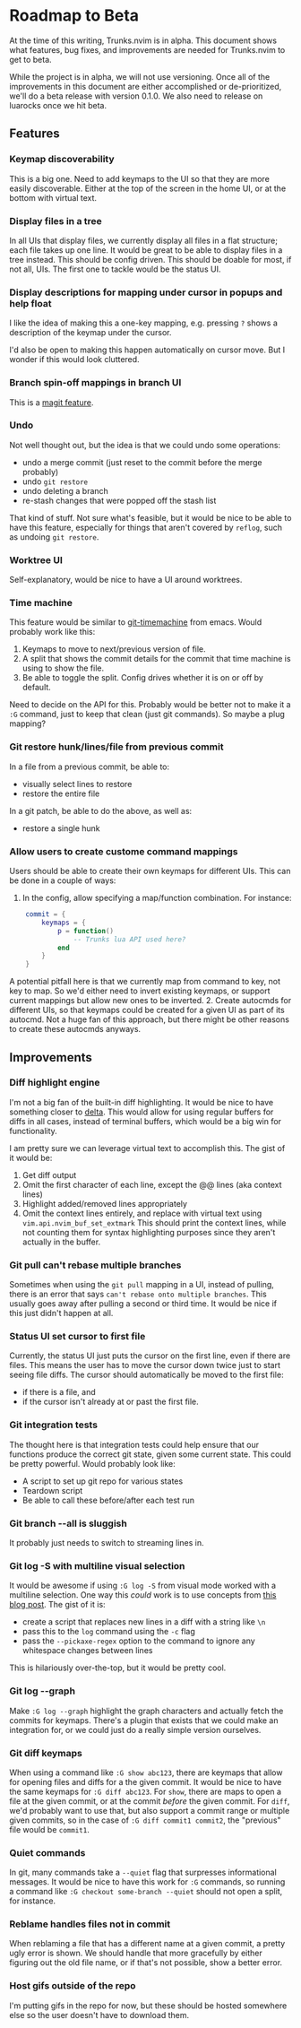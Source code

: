 # Roadmap to Beta
At the time of this writing, Trunks.nvim is in alpha. This document shows what features, bug fixes, and improvements are needed for Trunks.nvim to get to beta.

While the project is in alpha, we will not use versioning. Once all of the improvements in this document are either accomplished or de-prioritized, we'll do a beta release with version 0.1.0. We also need to release on luarocks once we hit beta.

## Features

### Keymap discoverability
This is a big one. Need to add keymaps to the UI so that they are more easily discoverable. Either at the top of the screen in the home UI, or at the bottom with virtual text.

### Display files in a tree
In all UIs that display files, we currently display all files in a flat structure; each file takes up one line. It would be great to be able to display files in a tree instead. This should be config driven. This should be doable for most, if not all, UIs. The first one to tackle would be the status UI.

### Display descriptions for mapping under cursor in popups and help float
I like the idea of making this a one-key mapping, e.g. pressing `?` shows a description of the keymap under the cursor.

I'd also be open to making this happen automatically on cursor move. But I wonder if this would look cluttered.

### Branch spin-off mappings in branch UI
This is a [magit feature](https://magit.vc/manual/magit/Branch-Commands.html#index-b-s).

### Undo
Not well thought out, but the idea is that we could undo some operations:
* undo a merge commit (just reset to the commit before the merge probably)
* undo `git restore`
* undo deleting a branch
* re-stash changes that were popped off the stash list

That kind of stuff. Not sure what's feasible, but it would be nice to be able to have this feature, especially for things that aren't covered by `reflog`, such as undoing `git restore`.

### Worktree UI
Self-explanatory, would be nice to have a UI around worktrees.

### Time machine
This feature would be similar to [git-timemachine](https://github.com/emacsmirror/git-timemachine) from emacs. Would probably work like this:
1. Keymaps to move to next/previous version of file.
1. A split that shows the commit details for the commit that time machine is using to show the file.
1. Be able to toggle the split. Config drives whether it is on or off by default.

Need to decide on the API for this. Probably would be better not to make it a `:G` command, just to keep that clean (just git commands).
So maybe a plug mapping?

### Git restore hunk/lines/file from previous commit
In a file from a previous commit, be able to:
* visually select lines to restore
* restore the entire file

In a git patch, be able to do the above, as well as:
* restore a single hunk

### Allow users to create custome command mappings
Users should be able to create their own keymaps for different UIs. This can be done in a couple of ways:
1. In the config, allow specifying a map/function combination. For instance:
```lua
    commit = {
        keymaps = {
            p = function()
                -- Trunks lua API used here?
            end
        }
    }
```
A potential pitfall here is that we currently map from command to key, not key to map. So we'd either need to invert existing keymaps, or support current mappings but allow new ones to be inverted.
2. Create autocmds for different UIs, so that keymaps could be created for a given UI as part of its autocmd. Not a huge fan of this approach, but there might be other reasons to create these autocmds anyways.

## Improvements

### Diff highlight engine
I'm not a big fan of the built-in diff highlighting. It would be nice to have something closer to [delta](https://github.com/dandavison/delta). This would allow for using regular buffers for diffs in all cases, instead of terminal buffers, which would be a big win for functionality.

I am pretty sure we can leverage virtual text to accomplish this. The gist of it would be:
1. Get diff output
1. Omit the first character of each line, except the @@ lines (aka context lines)
1. Highlight added/removed lines appropriately
1. Omit the context lines entirely, and replace with virtual text using `vim.api.nvim_buf_set_extmark`
This should print the context lines, while not counting them for syntax highlighting purposes since they aren't actually in the buffer.

### Git pull can't rebase multiple branches
Sometimes when using the `git pull` mapping in a UI, instead of pulling, there is an error that says `can't rebase onto multiple branches`. This usually goes away after pulling a second or third time. It would be nice if this just didn't happen at all.

### Status UI set cursor to first file
Currently, the status UI just puts the cursor on the first line, even if there are files. This means the user has to move the cursor down twice just to start seeing file diffs. The cursor should automatically be moved to the first file:
* if there is a file, and
* if the cursor isn't already at or past the first file.

### Git integration tests
The thought here is that integration tests could help ensure that our functions produce the correct git state, given some current state. This could be pretty powerful. Would probably look like:
* A script to set up git repo for various states
* Teardown script
* Be able to call these before/after each test run

### Git branch --all is sluggish
It probably just needs to switch to streaming lines in.

### Git log -S with multiline visual selection
It would be awesome if using `:G log -S` from visual mode worked with a multiline selection. One way this _could_ work is to use concepts from [this blog post](https://hoelz.ro/blog/applying-gits-pickaxe-option-across-multiple-lines-of-yaml-using-textconv). The gist of it is:
* create a script that replaces new lines in a diff with a string like `\n`
* pass this to the `log` command using the `-c` flag
* pass the `--pickaxe-regex` option to the command to ignore any whitespace changes between lines

This is hilariously over-the-top, but it would be pretty cool.

### Git log --graph
Make `:G log --graph` highlight the graph characters and actually fetch the commits for keymaps. There's a plugin that exists that we could make an integration for, or we could just do a really simple version ourselves.

### Git diff keymaps
When using a command like `:G show abc123`, there are keymaps that allow for opening files and diffs for a the given commit. It would be nice to have the same keymaps for `:G diff abc123`. For `show`, there are maps to open a file at the given commit, or at the commit _before_ the given commit. For `diff`, we'd probably want to use that, but also support a commit range or multiple given commits, so in the case of `:G diff commit1 commit2`, the "previous" file would be `commit1`.

### Quiet commands
In git, many commands take a `--quiet` flag that surpresses informational messages. It would be nice to have this work for `:G` commands, so running a command like `:G checkout some-branch --quiet` should not open a split, for instance.

### Reblame handles files not in commit
When reblaming a file that has a different name at a given commit, a pretty ugly error is shown. We should handle that more gracefully by either figuring out the old file name, or if that's not possible, show a better error.

### Host gifs outside of the repo
I'm putting gifs in the repo for now, but these should be hosted somewhere else so the user doesn't have to download them.
